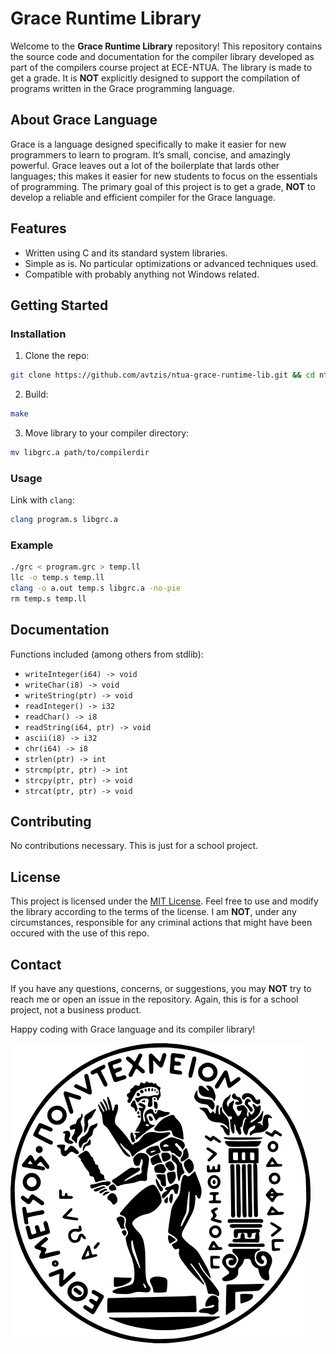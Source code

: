 # Grace Runtime Library

Welcome to the **Grace Runtime Library** repository! This repository contains the source code and documentation for the compiler library developed as part of the compilers course project at ECE-NTUA. The library is made to get a grade. It is **NOT** explicitly designed to support the compilation of programs written in the Grace programming language.

## About Grace Language

Grace is a language designed specifically to make it easier for new programmers to learn to program. It’s small, concise, and amazingly powerful. Grace leaves out a lot of the boilerplate that lards other languages; this makes it easier for new students to focus on the essentials of programming. The primary goal of this project is to get a grade, **NOT** to develop a reliable and efficient compiler for the Grace language.

## Features

- Written using C and its standard system libraries.
- Simple as is. No particular optimizations or advanced techniques used.
- Compatible with probably anything not Windows related.

## Getting Started

### Installation

1. Clone the repo:
  ```bash
  git clone https://github.com/avtzis/ntua-grace-runtime-lib.git && cd ntua-grace-runtime-lib/
  ```
2. Build:
  ```bash
  make
  ```
3. Move library to your compiler directory:
  ```bash
  mv libgrc.a path/to/compilerdir
  ```

### Usage

Link with `clang`:
  ```bash
  clang program.s libgrc.a
  ```

### Example

```bash
./grc < program.grc > temp.ll
llc -o temp.s temp.ll
clang -o a.out temp.s libgrc.a -no-pie
rm temp.s temp.ll
```

## Documentation

Functions included (among others from stdlib):

- `writeInteger(i64) -> void`
- `writeChar(i8) -> void`
- `writeString(ptr) -> void`
- `readInteger() -> i32`
- `readChar() -> i8`
- `readString(i64, ptr) -> void`
- `ascii(i8) -> i32`
- `chr(i64) -> i8`
- `strlen(ptr) -> int`
- `strcmp(ptr, ptr) -> int`
- `strcpy(ptr, ptr) -> void`
- `strcat(ptr, ptr) -> void`

## Contributing

No contributions necessary. This is just for a school project.

## License

This project is licensed under the [MIT License](LICENSE). Feel free to use and modify the library according to the terms of the license. I am **NOT**, under any circumstances, responsible for any criminal actions that might have been occured with the use of this repo.

## Contact

If you have any questions, concerns, or suggestions, you may **NOT** try to reach me or open an issue in the repository. Again, this is for a school project, not a business product.

Happy coding with Grace language and its compiler library!

[![NTUA](/img/ntua.png)](https://ntua.gr/en/)
